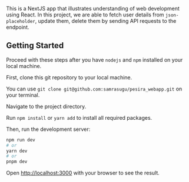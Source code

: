 This is a NextJS app that illustrates understanding of web development using React. In this project, we are able to fetch user details from `json-placeholder`, update them, delete them by sending API requests to the endpoint.

## Getting Started
Proceed with these steps after you have `nodejs` and `npm` installed on your local machine.

First, clone this git repository to your local machine.

You can use `git clone git@github.com:samrasugu/pesira_webapp.git` on your terminal.

Navigate to the project directory.

Run `npm install` or `yarn add` to install all required packages.

Then, run the development server:

```bash
npm run dev
# or
yarn dev
# or
pnpm dev
```

Open [http://localhost:3000](http://localhost:3000) with your browser to see the result.
